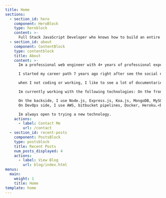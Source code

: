 ```yaml
---
title: Home
sections:
  - section_id: hero
    component: HeroBlock
    type: heroblock
    content: >-
      Full Stack JavaScript Developer who knows how to build an entire project from scratch and can lead the developer team
  - section_id: about
    component: ContentBlock
    type: contentblock
    title: About
    content: >-
      Im a professional web engineer with 4+ years of professional experience as a front-end developer and 3+ years as a back-end developer.<br>  

      I started my career path 7 years ago right after see the social network movie (facebook), at the same day I created my first web site with html5 and css3, a week later I learned jquery and one month later I learned php and MySQL.<br>  

      when I not coding or working, I like to see a lot of documentaries about the history or the future, do some coding challenge, learn how to code better and clearly and spend time with my family.<br>  

      Im currently working with the following technologies: On the front side, I use React.js, Redux, Redux-form, Sass or Scss, styled-components, html5, and CSS.<br>  

      On the backside, I use Node.js, Express.js, Koa.js, MongoDB, MySQL, Squel.js , JSON web token and Nest.js with typescript
      On DevOps side, I use AWS, bitbucket pipelines, Docker, Heroku.<br>  

      Im always open to trying a new technology.
    actions:
      - label: Contact Me
        url: /contact
  - section_id: recent-posts
    component: PostsBlock
    type: postsblock
    title: Recent Posts
    num_posts_displayed: 4
    actions:
      - label: View Blog
        url: blog/index.html
menus:
  main:
    weight: 1
    title: Home
template: home
---
```

